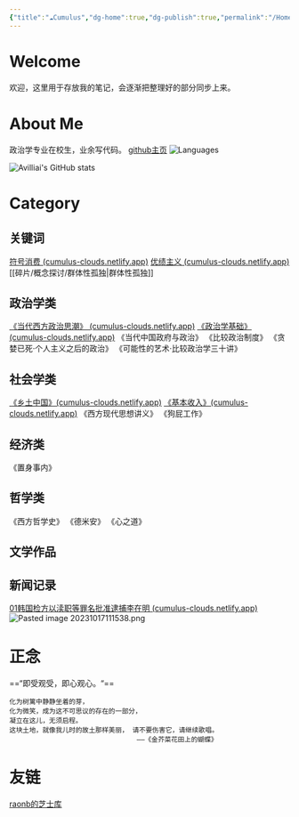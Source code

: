 ```yaml
---
{"title":"☁Cumulus","dg-home":true,"dg-publish":true,"permalink":"/Home/","tags":["gardenEntry"],"dgPassFrontmatter":true}
---
```


# Welcome
欢迎，这里用于存放我的笔记，会逐渐把整理好的部分同步上来。

# About Me
政治学专业在校生，业余写代码。
[github主页](https://github.com/avilliai)
![Languages](https://github-readme-stats.vercel.app/api/top-langs/?username=avilliai&hide_title=true&hide_border=true&layout=compact&langs_count=6&text_color=000&icon_color=fff&bg_color=#7d7d7d&theme=tokyonight)

![Avilliai's GitHub stats](https://github-readme-stats.vercel.app/api?username=avilliai&show_icons=true&theme=tokyonight)
# Category
## 关键词
[符号消费 (cumulus-clouds.netlify.app)](https://cumulus-clouds.netlify.app/%E7%A2%8E%E7%89%87/%E6%A6%82%E5%BF%B5%E6%8E%A2%E8%AE%A8/%E7%AC%A6%E5%8F%B7%E6%B6%88%E8%B4%B9/)
[优绩主义 (cumulus-clouds.netlify.app)](https://cumulus-clouds.netlify.app/%E7%A2%8E%E7%89%87/%E6%A6%82%E5%BF%B5%E6%8E%A2%E8%AE%A8/%E4%BC%98%E7%BB%A9%E4%B8%BB%E4%B9%89/)
[[碎片/概念探讨/群体性孤独\|群体性孤独]]

## 政治学类
[《当代西方政治思潮》 (cumulus-clouds.netlify.app)](https://cumulus-clouds.netlify.app/%E6%94%BF%E6%B2%BB/%E5%BD%93%E4%BB%A3%E8%A5%BF%E6%96%B9%E6%94%BF%E6%B2%BB%E6%80%9D%E6%BD%AE/00%E5%BC%95%E8%A8%80/)
[《政治学基础》 (cumulus-clouds.netlify.app)](https://cumulus-clouds.netlify.app/%E6%94%BF%E6%B2%BB/%E6%94%BF%E6%B2%BB%E5%AD%A6%E5%9F%BA%E7%A1%80/1.1%E6%94%BF%E6%B2%BB%E7%9A%84%E5%90%AB%E4%B9%89/)
《当代中国政府与政治》
《比较政治制度》
《贪婪已死·个人主义之后的政治》
《可能性的艺术·比较政治学三十讲》
## 社会学类
[《乡土中国》(cumulus-clouds.netlify.app)](https://cumulus-clouds.netlify.app/%E7%A4%BE%E4%BC%9A/%E7%AC%94%E8%AE%B0/%E4%B9%A1%E5%9C%9F%E4%B8%AD%E5%9B%BD/01%E4%B9%A1%E5%9C%9F%E6%9C%AC%E8%89%B2/)
[《基本收入》(cumulus-clouds.netlify.app)](https://cumulus-clouds.netlify.app/%E7%A4%BE%E4%BC%9A/%E5%9F%BA%E6%9C%AC%E6%94%B6%E5%85%A5/menu/)
《西方现代思想讲义》
《狗屁工作》
## 经济类
《置身事内》
## 哲学类
《西方哲学史》
《德米安》
《心之道》
## 文学作品


## 新闻记录
[01韩国检方以渎职等罪名批准逮捕李在明 (cumulus-clouds.netlify.app)](https://cumulus-clouds.netlify.app/%E7%A2%8E%E7%89%87/%E6%96%B0%E9%97%BB%E7%A2%8E%E7%89%87/01%E9%9F%A9%E5%9B%BD%E6%A3%80%E6%96%B9%E4%BB%A5%E6%B8%8E%E8%81%8C%E7%AD%89%E7%BD%AA%E5%90%8D%E6%89%B9%E5%87%86%E9%80%AE%E6%8D%95%E6%9D%8E%E5%9C%A8%E6%98%8E/)
![Pasted image 20231017111538.png](/img/user/source/Pasted%20image%2020231017111538.png)
# 正念
==“即受观受，即⼼观⼼。“==
```
化为树篱中静静坐着的芽， 
化为微笑，成为这不可思议的存在的⼀部分， 
凝⽴在这⼉，⽆须启程。 
这块⼟地，就像我⼉时的故⼟那样美丽， 请不要伤害它，请继续歌唱。
								——《⾦芥菜花⽥上的蝴蝶》
```

# 友链
[raonb的芝士库](https://raonb.netlify.app/)

